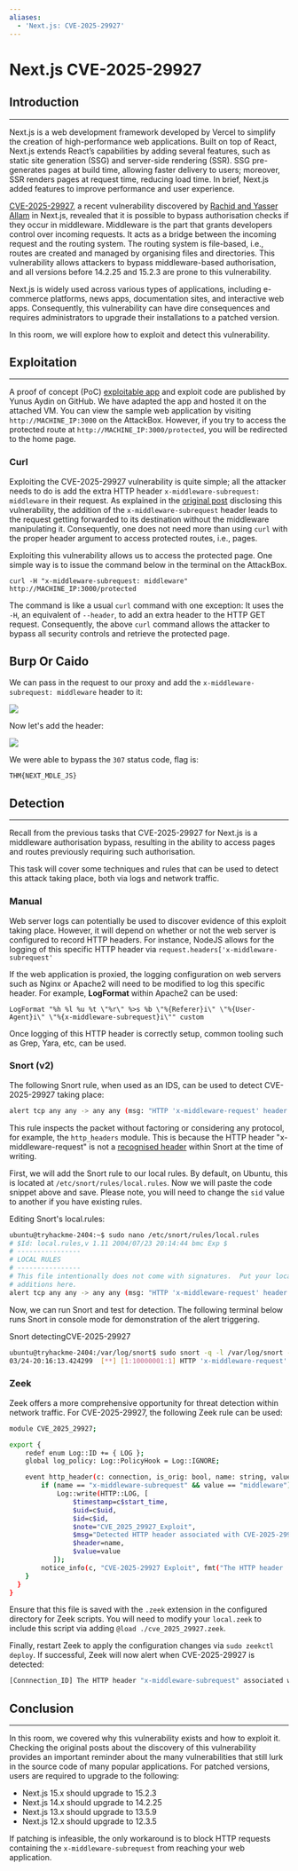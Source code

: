 ```yaml
---
aliases:
  - 'Next.js: CVE-2025-29927'
---
```


# Next.js CVE-2025-29927

## Introduction

***

Next.js is a web development framework developed by Vercel to simplify the creation of high-performance web applications. Built on top of React, Next.js extends React’s capabilities by adding several features, such as static site generation (SSG) and server-side rendering (SSR). SSG pre-generates pages at build time, allowing faster delivery to users; moreover, SSR renders pages at request time, reducing load time. In brief, Next.js added features to improve performance and user experience.

[CVE-2025-29927](https://nvd.nist.gov/vuln/detail/CVE-2025-29927), a recent vulnerability discovered by [Rachid and Yasser Allam](https://zhero-web-sec.github.io/research-and-things/nextjs-and-the-corrupt-middleware) in Next.js, revealed that it is possible to bypass authorisation checks if they occur in middleware. Middleware is the part that grants developers control over incoming requests. It acts as a bridge between the incoming request and the routing system. The routing system is file-based, i.e., routes are created and managed by organising files and directories. This vulnerability allows attackers to bypass middleware-based authorisation, and all versions before 14.2.25 and 15.2.3 are prone to this vulnerability.

Next.js is widely used across various types of applications, including e-commerce platforms, news apps, documentation sites, and interactive web apps. Consequently, this vulnerability can have dire consequences and requires administrators to upgrade their installations to a patched version.

In this room, we will explore how to exploit and detect this vulnerability.

## Exploitation

***

A proof of concept (PoC) [exploitable app](https://github.com/aydinnyunus/CVE-2025-29927) and exploit code are published by Yunus Aydin on GitHub. We have adapted the app and hosted it on the attached VM. You can view the sample web application by visiting `http://MACHINE_IP:3000` on the AttackBox. However, if you try to access the protected route at `http://MACHINE_IP:3000/protected`, you will be redirected to the home page.

### Curl

Exploiting the CVE-2025-29927 vulnerability is quite simple; all the attacker needs to do is add the extra HTTP header `x-middleware-subrequest: middleware` in their request. As explained in the [original post](https://zhero-web-sec.github.io/research-and-things/nextjs-and-the-corrupt-middleware) disclosing this vulnerability, the addition of the `x-middleware-subrequest` header leads to the request getting forwarded to its destination without the middleware manipulating it. Consequently, one does not need more than using `curl` with the proper header argument to access protected routes, i.e., pages.

Exploiting this vulnerability allows us to access the protected page. One simple way is to issue the command below in the terminal on the AttackBox.

`curl -H "x-middleware-subrequest: middleware" http://MACHINE_IP:3000/protected`

The command is like a usual `curl` command with one exception: It uses the `-H`, an equivalent of `--header`, to add an extra header to the HTTP GET request. Consequently, the above `curl` command allows the attacker to bypass all security controls and retrieve the protected page.

## Burp Or Caido

We can pass in the request to our proxy and add the `x-middleware-subrequest: middleware` header to it:

![](gitbook/cybersecurity/images/Pasted%20image%2020250325153823.png)

Now let's add the header:

![](gitbook/cybersecurity/images/Pasted%20image%2020250325153856.png)

We were able to bypass the `307` status code, flag is:

```
THM{NEXT_MDLE_JS}
```

## Detection

***

Recall from the previous tasks that CVE-2025-29927 for Next.js is a middleware authorisation bypass, resulting in the ability to access pages and routes previously requiring such authorisation.

This task will cover some techniques and rules that can be used to detect this attack taking place, both via logs and network traffic.

### Manual

Web server logs can potentially be used to discover evidence of this exploit taking place. However, it will depend on whether or not the web server is configured to record HTTP headers.  For instance, NodeJS allows for the logging of this specific HTTP header via `request.headers['x-middleware-subrequest'`

If the web application is proxied, the logging configuration on web servers such as Nginx or Apache2 will need to be modified to log this specific header. For example, **LogFormat** within Apache2 can be used:

`LogFormat "%h %l %u %t \"%r\" %>s %b \"%{Referer}i\" \"%{User-Agent}i\" \"%{x-middleware-subrequest}i\"" custom`

Once logging of this HTTP header is correctly setup, common tooling such as Grep, Yara, etc, can be used.

### Snort (v2)

The following Snort rule, when used as an IDS, can be used to detect CVE-2025-29927 taking place:

```bash
alert tcp any any -> any any (msg: "HTTP 'x-middleware-request' header detected, possible CVE-2025-29927 explotation"; content:"x-middleware-subrequest";  rawbytes; sid:10000001; rev:1)
```

This rule inspects the packet without factoring or considering any protocol, for example, the `http_headers` module. This is because the HTTP header "x-middleware-request" is not a [recognised header](https://docs.snort.org/rules/options/payload/http/header) within Snort at the time of writing.

First, we will add the Snort rule to our local rules. By default, on Ubuntu, this is located at `/etc/snort/rules/local.rules`. Now we will paste the code snippet above and save. Please note, you will need to change the `sid` value to another if you have existing rules.

Editing Snort's local.rules:

```bash
ubuntu@tryhackme-2404:~$ sudo nano /etc/snort/rules/local.rules
# $Id: local.rules,v 1.11 2004/07/23 20:14:44 bmc Exp $
# ----------------
# LOCAL RULES
# ----------------
# This file intentionally does not come with signatures.  Put your local
# additions here.
alert tcp any any -> any any (msg: "HTTP 'x-middleware-request' header detected"; content:"x-middleware-subrequest";  rawbytes; sid:10000001; rev:1)
```

Now, we can run Snort and test for detection. The following terminal below runs Snort in console mode for demonstration of the alert triggering.

Snort detectingCVE-2025-29927

```bash
ubuntu@tryhackme-2404:/var/log/snort$ sudo snort -q -l /var/log/snort -i ens5 -A console -c /etc/snort/snort.conf
03/24-20:16:13.424299  [**] [1:10000001:1] HTTP 'x-middleware-request' header detected [**] [Priority: 0] {TCP} 10.10.142.69:49432 -> 10.10.219.251:3000
```

### Zeek

Zeek offers a more comprehensive opportunity for threat detection within network traffic. For CVE-2025-29927, the following Zeek rule can be used:

```bash
module CVE_2025_29927;

export {
    redef enum Log::ID += { LOG };
    global log_policy: Log::PolicyHook = Log::IGNORE;

    event http_header(c: connection, is_orig: bool, name: string, value: string) {
        if (name == "x-middleware-subrequest" && value == "middleware")
            Log::write(HTTP::LOG, [
                $timestamp=c$start_time,
                $uid=c$uid,
                $id=c$id,
                $note="CVE_2025_29927_Exploit",
                $msg="Detected HTTP header associated with CVE-2025-29927",
                $header=name,
                $value=value
           ]);
        notice_info(c, "CVE-2025-29927 Exploit", fmt("The HTTP header '%s' associated with CVE-2025-29927 was detected", value));
    }
  }
}
```

Ensure that this file is saved with the `.zeek` extension in the configured directory for Zeek scripts. You will need to modify your `local.zeek` to include this script via adding `@load ./cve_2025_29927.zeek`.

Finally, restart Zeek to apply the configuration changes via `sudo zeekctl deploy`. If successful, Zeek will now alert when CVE-2025-29927 is detected:

```bash
[Connnection_ID] The HTTP header "x-middleware-subrequest" associated with CVE-2025-29927 was detected
```

## Conclusion

***

In this room, we covered why this vulnerability exists and how to exploit it. Checking the original posts about the discovery of this vulnerability provides an important reminder about the many vulnerabilities that still lurk in the source code of many popular applications. For patched versions, users are required to upgrade to the following:

* Next.js 15.x should upgrade to 15.2.3
* Next.js 14.x should upgrade to 14.2.25
* Next.js 13.x should upgrade to 13.5.9
* Next.js 12.x should upgrade to 12.3.5

If patching is infeasible, the only workaround is to block HTTP requests containing the `x-middleware-subrequest` from reaching your web application.

